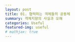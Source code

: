 ```yaml
---
layout: post
title: 01. 협력하는 객체들의 공동체
summary: 객체지향의 사실과 오해
categories: Useful
featured-img: useful
# mathjax: true
---
```




